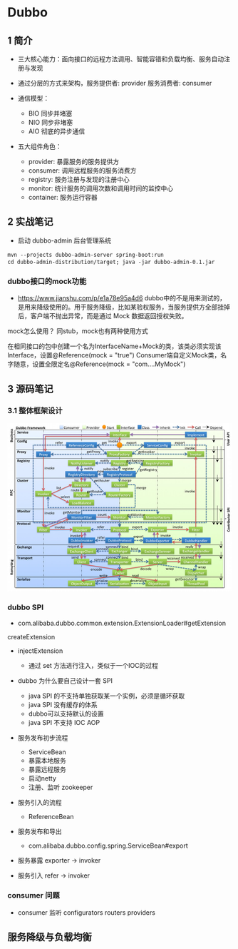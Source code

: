 
# Dubbo

## 1 简介
* 三大核心能力：面向接口的远程方法调用、智能容错和负载均衡、服务自动注册与发现
* 通过分层的方式来架构，服务提供者: provider 服务消费者: consumer

* 通信模型：
    * BIO 同步并堵塞
    * NIO 同步非堵塞
    * AIO 彻底的异步通信

* 五大组件角色：
    * provider: 暴露服务的服务提供方
    * consumer: 调用远程服务的服务消费方
    * registry: 服务注册与发现的注册中心
    * monitor: 统计服务的调用次数和调用时间的监控中心
    * container: 服务运行容器

## 2 实战笔记
* 启动 dubbo-admin 后台管理系统
```shell script
mvn --projects dubbo-admin-server spring-boot:run
cd dubbo-admin-distribution/target; java -jar dubbo-admin-0.1.jar
```

### dubbo接口的mock功能
* https://www.jianshu.com/p/e1a78e95a4d6
dubbo中的不是用来测试的，是用来降级使用的。用于服务降级，比如某验权服务，当服务提供方全部挂掉后，客户端不抛出异常，而是通过 Mock 数据返回授权失败。


mock怎么使用？
同stub，mock也有两种使用方式

在相同接口的包中创建一个名为InterfaceName+Mock的类，该类必须实现该Interface，设置@Reference(mock = "true")
Consumer端自定义Mock类，名字随意，设置全限定名@Reference(mock = "com....MyMock")






## 3 源码笔记
### 3.1 整体框架设计

![dubbo-framework](../picture/dubbo/dubbo-framework.jpeg)


### dubbo SPI 
* com.alibaba.dubbo.common.extension.ExtensionLoader#getExtension

createExtension

* injectExtension
    * 通过 set 方法进行注入，类似于一个IOC的过程


* dubbo 为什么要自己设计一套 SPI 
    * java SPI 的不支持单独获取某一个实例，必须是循环获取
    * java SPI 没有缓存的体系
    * dubbo可以支持默认的设置
    * java SPI 不支持 IOC  AOP


* 服务发布初步流程
    * ServiceBean
    * 暴露本地服务
    * 暴露远程服务
    * 启动netty
    * 注册、监听 zookeeper
* 服务引入的流程
    * ReferenceBean

    

* 服务发布和导出
    * com.alibaba.dubbo.config.spring.ServiceBean#export
    
* 服务暴露 exporter -> invoker 
* 服务引入 refer -> invoker



### consumer 问题
* consumer 监听 configurators routers providers





## 服务降级与负载均衡












